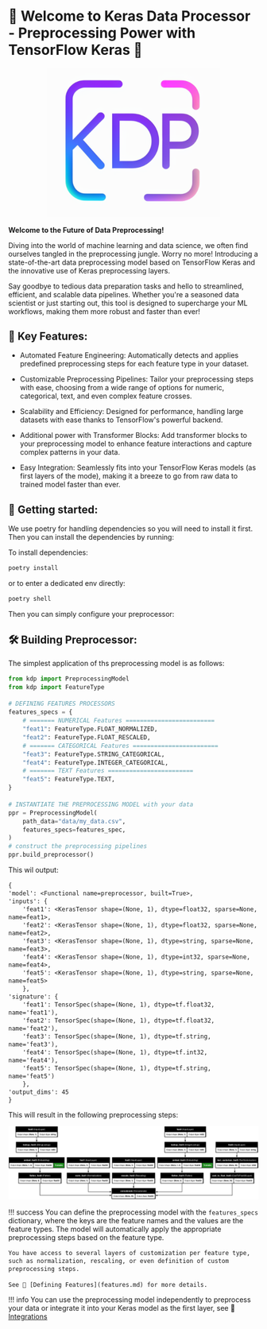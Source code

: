 # 🌟 Welcome to Keras Data Processor - Preprocessing Power with TensorFlow Keras 🌟

<p align="center">
  <img src="kdp_logo.png" width="350"/>
</p>

**Welcome to the Future of Data Preprocessing!**

Diving into the world of machine learning and data science, we often find ourselves tangled in the preprocessing jungle. Worry no more! Introducing a state-of-the-art data preprocessing model based on TensorFlow Keras and the innovative use of Keras preprocessing layers.

Say goodbye to tedious data preparation tasks and hello to streamlined, efficient, and scalable data pipelines. Whether you're a seasoned data scientist or just starting out, this tool is designed to supercharge your ML workflows, making them more robust and faster than ever!

## 🔑 Key Features:

- Automated Feature Engineering: Automatically detects and applies predefined preprocessing steps for each feature type in your dataset.

- Customizable Preprocessing Pipelines: Tailor your preprocessing steps with ease, choosing from a wide range of options for numeric, categorical, text, and even complex feature crosses.

- Scalability and Efficiency: Designed for performance, handling large datasets with ease thanks to TensorFlow's powerful backend.

- Additional power with Transformer Blocks: Add transformer blocks to your preprocessing model to enhance feature interactions and capture complex patterns in your data.

- Easy Integration: Seamlessly fits into your TensorFlow Keras models (as first layers of the mode), making it a breeze to go from raw data to trained model faster than ever.

## 🚀 Getting started:

We use poetry for handling dependencies so you will need to install it first.
Then you can install the dependencies by running:

To install dependencies:

```bash
poetry install
```

or to enter a dedicated env directly:

```bash
poetry shell
```

Then you can simply configure your preprocessor:

## 🛠️ Building Preprocessor:

The simplest application of ths preprocessing model is as follows:

```python
from kdp import PreprocessingModel
from kdp import FeatureType

# DEFINING FEATURES PROCESSORS
features_specs = {
    # ======= NUMERICAL Features =========================
    "feat1": FeatureType.FLOAT_NORMALIZED,
    "feat2": FeatureType.FLOAT_RESCALED,
    # ======= CATEGORICAL Features ========================
    "feat3": FeatureType.STRING_CATEGORICAL,
    "feat4": FeatureType.INTEGER_CATEGORICAL,
    # ======= TEXT Features ========================
    "feat5": FeatureType.TEXT,
}

# INSTANTIATE THE PREPROCESSING MODEL with your data
ppr = PreprocessingModel(
    path_data="data/my_data.csv",
    features_specs=features_spec,
)
# construct the preprocessing pipelines
ppr.build_preprocessor()
```

This wil output:

```JS
{
'model': <Functional name=preprocessor, built=True>,
'inputs': {
    'feat1': <KerasTensor shape=(None, 1), dtype=float32, sparse=None, name=feat1>,
    'feat2': <KerasTensor shape=(None, 1), dtype=float32, sparse=None, name=feat2>,
    'feat3': <KerasTensor shape=(None, 1), dtype=string, sparse=None, name=feat3>,
    'feat4': <KerasTensor shape=(None, 1), dtype=int32, sparse=None, name=feat4>,
    'feat5': <KerasTensor shape=(None, 1), dtype=string, sparse=None, name=feat5>
    },
'signature': {
    'feat1': TensorSpec(shape=(None, 1), dtype=tf.float32, name='feat1'),
    'feat2': TensorSpec(shape=(None, 1), dtype=tf.float32, name='feat2'),
    'feat3': TensorSpec(shape=(None, 1), dtype=tf.string, name='feat3'),
    'feat4': TensorSpec(shape=(None, 1), dtype=tf.int32, name='feat4'),
    'feat5': TensorSpec(shape=(None, 1), dtype=tf.string, name='feat5')
    },
'output_dims': 45
}
```

This will result in the following preprocessing steps:

<p align="center">
  <img src="imgs/Model_Architecture.png" width="800"/>
</p>

!!! success
    You can define the preprocessing model with the `features_specs` dictionary, where the keys are the feature names and the values are the feature types. The model will automatically apply the appropriate preprocessing steps based on the feature type.

    You have access to several layers of customization per feature type, such as normalization, rescaling, or even definition of custom preprocessing steps.

    See 👀 [Defining Features](features.md) for more details.

!!! info
    You can use the preprocessing model independently to preprocess your data or integrate it into your Keras model as the first layer, see 👀 [Integrations](integrations.md)

